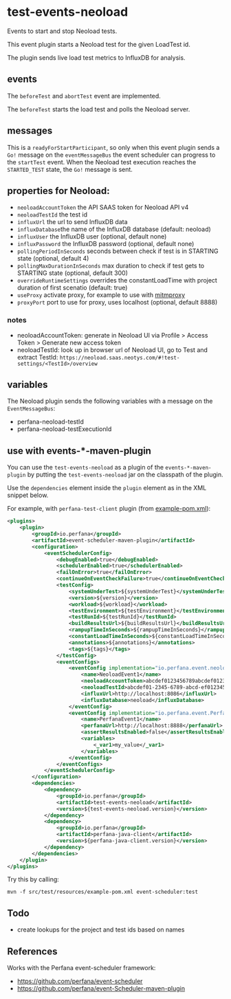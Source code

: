 # test-events-neoload

Events to start and stop Neoload tests.

This event plugin starts a Neoload test for the given LoadTest id.

The plugin sends live load test metrics to InfluxDB for analysis.

## events
The `beforeTest` and `abortTest` event are implemented.

The `beforeTest` starts the load test and polls the Neoload server.

## messages
This is a `readyForStartParticipant`, so only when this event plugin sends a `Go!` message
on the `eventMessageBus` the event scheduler can progress to the `startTest` event. 
When the Neoload test execution reaches the `STARTED_TEST` state, the `Go!` message is sent.

## properties for Neoload:
* `neoloadAccountToken` the API SAAS token for Neoload API v4
* `neoloadTestId` the test id
* `influxUrl` the url to send InfluxDB data
* `influxDatabase`the name of the InfluxDB database (default: neoload)
* `influxUser` the InfluxDB user (optional, default none)
* `influxPassword` the InfluxDB password (optional, default none)
* `pollingPeriodInSeconds` seconds between check if test is in STARTING state (optional, default 4)
* `pollingMaxDurationInSeconds` max duration to check if test gets to STARTING state (optional, default 300)
* `overrideRuntimeSettings` overrides the constantLoadTime with project duration of first scenatio (default: true)
* `useProxy` activate proxy, for example to use with [mitmproxy](https://mitmproxy.org/) 
* `proxyPort` port to use for proxy, uses localhost (optional, default 8888) 

### notes
* neoloadAccountToken: generate in Neoload UI via Profile > Access Token > Generate new access token
* neoloadTestId: look up in browser url of Neoload UI, go to Test and extract TestId: `https://neoload.saas.neotys.com/#!test-settings/<TestId>/overview`

## variables

The Neoload plugin sends the following variables with a message on the `EventMessageBus`:
* perfana-neoload-testId
* perfana-neoload-testExecutionId

## use with events-*-maven-plugin

You can use the `test-events-neoload` as a plugin of the `events-*-maven-plugin`
by putting the `test-events-neoload` jar on the classpath of the plugin.

Use the `dependencies` element inside the `plugin` element as in the XML snippet below.

For example, with `perfana-test-client` plugin (from [example-pom.xml](src/test/resources/example-pom.xml)):

```xml
<plugins>
    <plugin>
        <groupId>io.perfana</groupId>
        <artifactId>event-scheduler-maven-plugin</artifactId>
        <configuration>
            <eventSchedulerConfig>
                <debugEnabled>true</debugEnabled>
                <schedulerEnabled>true</schedulerEnabled>
                <failOnError>true</failOnError>
                <continueOnEventCheckFailure>true</continueOnEventCheckFailure>
                <testConfig>
                    <systemUnderTest>${systemUnderTest}</systemUnderTest>
                    <version>${version}</version>
                    <workload>${workload}</workload>
                    <testEnvironment>${testEnvironment}</testEnvironment>
                    <testRunId>${testRunId}</testRunId>
                    <buildResultsUrl>${buildResultsUrl}</buildResultsUrl>
                    <rampupTimeInSeconds>${rampupTimeInSeconds}</rampupTimeInSeconds>
                    <constantLoadTimeInSeconds>${constantLoadTimeInSeconds}</constantLoadTimeInSeconds>
                    <annotations>${annotations}</annotations>
                    <tags>${tags}</tags>
                </testConfig>
                <eventConfigs>
                    <eventConfig implementation="io.perfana.event.neoload.NeoloadEventConfig">
                        <name>NeoloadEvent1</name>
                        <neoloadAccountToken>abcdef0123456789abcdef0123456789abcdef0123456789</neoloadAccountToken>
                        <neoloadTestId>abcdef01-2345-6789-abcd-ef0123456789</neoloadTestId>
                        <influxUrl>http://localhost:8086</influxUrl>
                        <influxDatabase>neoload</influxDatabase>
                    </eventConfig>
                    <eventConfig implementation="io.perfana.event.PerfanaEventConfig">
                        <name>PerfanaEvent1</name>
                        <perfanaUrl>http://localhost:8888</perfanaUrl>
                        <assertResultsEnabled>false</assertResultsEnabled>
                        <variables>
                            <_var1>my_value</_var1>
                        </variables>
                    </eventConfig>
                </eventConfigs>
            </eventSchedulerConfig>
        </configuration>
        <dependencies>
            <dependency>
                <groupId>io.perfana</groupId>
                <artifactId>test-events-neoload</artifactId>
                <version>${test-events-neoload.version}</version>
            </dependency>
            <dependency>
                <groupId>io.perfana</groupId>
                <artifactId>perfana-java-client</artifactId>
                <version>${perfana-java-client.version}</version>
            </dependency>
        </dependencies>
    </plugin>
</plugins>
```

Try this by calling:

    mvn -f src/test/resources/example-pom.xml event-scheduler:test

## Todo

* create lookups for the project and test ids based on names

## References

Works with the Perfana event-scheduler framework: 
* https://github.com/perfana/event-scheduler
* https://github.com/perfana/event-Scheduler-maven-plugin
